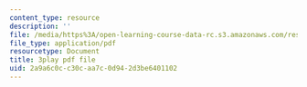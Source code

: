 ```yaml
---
content_type: resource
description: ''
file: /media/https%3A/open-learning-course-data-rc.s3.amazonaws.com/res-5-0001-digital-lab-techniques-manual-spring-2007/2a9a6c0cc30caa7c0d942d3be6401102_mn-u-7fRQv4.pdf
file_type: application/pdf
resourcetype: Document
title: 3play pdf file
uid: 2a9a6c0c-c30c-aa7c-0d94-2d3be6401102
---
```

